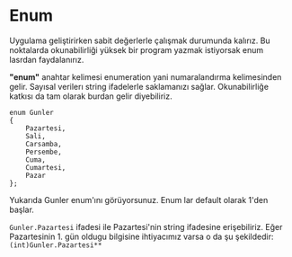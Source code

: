 # Enum

Uygulama geliştirirken sabit değerlerle çalışmak durumunda kalırız. Bu noktalarda okunabilirliği yüksek bir program yazmak istiyorsak enum lasrdan faydalanırız.

**"enum"** anahtar kelimesi enumeration yani numaralandırma kelimesinden gelir. Sayısal verilerı string ifadelerle saklamanızı sağlar. Okunabilirliğe katkısı da tam olarak burdan gelir diyebiliriz. 

    enum Gunler 
    {
        Pazartesi, 
        Sali, 
        Carsamba, 
        Persembe, 
        Cuma, 
        Cumartesi, 
        Pazar
    };

Yukarıda Gunler enum'ını görüyorsunuz. Enum lar default olarak 1'den başlar.

<code>Gunler.Pazartesi</code> ifadesi ile Pazartesi'nin string ifadesine erişebiliriz. Eğer Pazartesinin 1. gün oldugu bilgisine ihtiyacımız varsa o da şu şekildedir: <code>(int)Gunler.Pazartesi**</code>